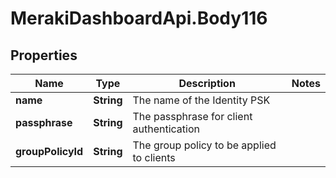# MerakiDashboardApi.Body116

## Properties
Name | Type | Description | Notes
------------ | ------------- | ------------- | -------------
**name** | **String** | The name of the Identity PSK | 
**passphrase** | **String** | The passphrase for client authentication | 
**groupPolicyId** | **String** | The group policy to be applied to clients | 
